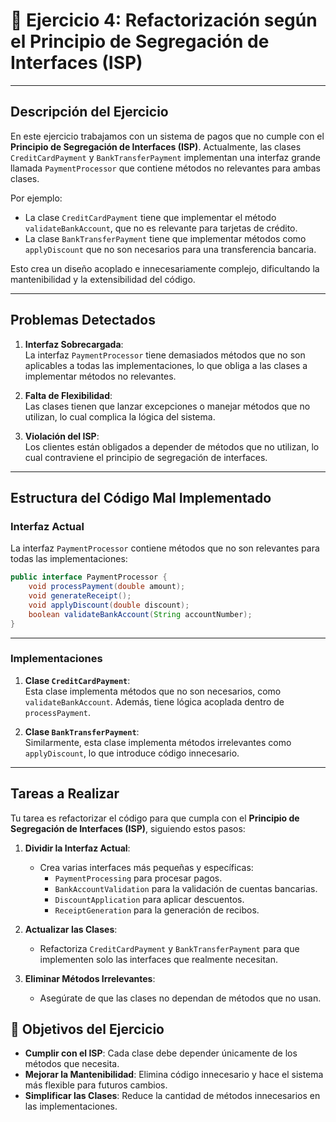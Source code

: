 # 📝 Ejercicio 4: Refactorización según el Principio de Segregación de Interfaces (ISP)

---

## **Descripción del Ejercicio**

En este ejercicio trabajamos con un sistema de pagos que no cumple con el **Principio de Segregación de Interfaces (ISP)**. Actualmente, las clases `CreditCardPayment` y `BankTransferPayment` implementan una interfaz grande llamada `PaymentProcessor` que contiene métodos no relevantes para ambas clases.

Por ejemplo:
- La clase `CreditCardPayment` tiene que implementar el método `validateBankAccount`, que no es relevante para tarjetas de crédito.
- La clase `BankTransferPayment` tiene que implementar métodos como `applyDiscount` que no son necesarios para una transferencia bancaria.

Esto crea un diseño acoplado e innecesariamente complejo, dificultando la mantenibilidad y la extensibilidad del código.

---

## **Problemas Detectados**

1. **Interfaz Sobrecargada**:  
   La interfaz `PaymentProcessor` tiene demasiados métodos que no son aplicables a todas las implementaciones, lo que obliga a las clases a implementar métodos no relevantes.

2. **Falta de Flexibilidad**:  
   Las clases tienen que lanzar excepciones o manejar métodos que no utilizan, lo cual complica la lógica del sistema.

3. **Violación del ISP**:  
   Los clientes están obligados a depender de métodos que no utilizan, lo cual contraviene el principio de segregación de interfaces.

---

## **Estructura del Código Mal Implementado**

### **Interfaz Actual**

La interfaz `PaymentProcessor` contiene métodos que no son relevantes para todas las implementaciones:

```java
public interface PaymentProcessor {
    void processPayment(double amount);
    void generateReceipt();
    void applyDiscount(double discount);
    boolean validateBankAccount(String accountNumber);
}
```

---

### **Implementaciones**

1. **Clase `CreditCardPayment`**:  
   Esta clase implementa métodos que no son necesarios, como `validateBankAccount`. Además, tiene lógica acoplada dentro de `processPayment`.

2. **Clase `BankTransferPayment`**:  
   Similarmente, esta clase implementa métodos irrelevantes como `applyDiscount`, lo que introduce código innecesario.

---

## **Tareas a Realizar**

Tu tarea es refactorizar el código para que cumpla con el **Principio de Segregación de Interfaces (ISP)**, siguiendo estos pasos:

1. **Dividir la Interfaz Actual**:
    - Crea varias interfaces más pequeñas y específicas:
        - `PaymentProcessing` para procesar pagos.
        - `BankAccountValidation` para la validación de cuentas bancarias.
        - `DiscountApplication` para aplicar descuentos.
        - `ReceiptGeneration` para la generación de recibos.

2. **Actualizar las Clases**:
    - Refactoriza `CreditCardPayment` y `BankTransferPayment` para que implementen solo las interfaces que realmente necesitan.

3. **Eliminar Métodos Irrelevantes**:
    - Asegúrate de que las clases no dependan de métodos que no usan.

## **🎯 Objetivos del Ejercicio**

- **Cumplir con el ISP**: Cada clase debe depender únicamente de los métodos que necesita.
- **Mejorar la Mantenibilidad**: Elimina código innecesario y hace el sistema más flexible para futuros cambios.
- **Simplificar las Clases**: Reduce la cantidad de métodos innecesarios en las implementaciones.
